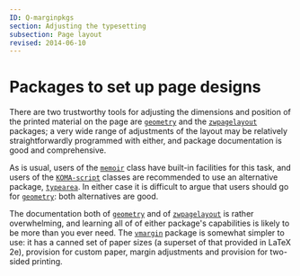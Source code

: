 ```yaml
---
ID: Q-marginpkgs
section: Adjusting the typesetting
subsection: Page layout
revised: 2014-06-10
---
```

# Packages to set up page designs

There are two trustworthy tools for adjusting the dimensions and position of the
printed material on the page are [`geometry`](https://ctan.org/pkg/geometry) and the
[`zwpagelayout`](https://ctan.org/pkg/zwpagelayout) packages; a very
wide range of adjustments of the layout may be relatively
straightforwardly programmed with either, and package documentation is good and
comprehensive.

As is usual, users of the [`memoir`](https://ctan.org/pkg/memoir) class have built-in
facilities for this task, and users of the [`KOMA-script`](https://ctan.org/pkg/KOMA-script) classes
are recommended to use an alternative package, [`typearea`](https://ctan.org/pkg/typearea).  In
either case it is difficult to argue that users should go for
[`geometry`](https://ctan.org/pkg/geometry): both alternatives are good.

The documentation both of [`geometry`](https://ctan.org/pkg/geometry) and of
[`zwpagelayout`](https://ctan.org/pkg/zwpagelayout) is rather overwhelming, and
learning all of of either package's capabilities is likely to be more
than you ever need.
The [`vmargin`](https://ctan.org/pkg/vmargin) package is somewhat simpler to use: it has a
canned set of paper sizes (a superset of that provided in LaTeX 2e),
provision for custom paper, margin adjustments and provision for
two-sided printing.

